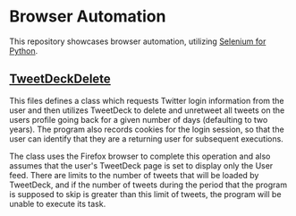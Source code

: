 # Browser Automation

This repository showcases browser automation, utilizing [Selenium for Python][1]. 

## [TweetDeckDelete](TweetDeckDelete.py)
This files defines a class which requests Twitter login information from the user and then utilizes TweetDeck to delete and unretweet all tweets on the users profile going back for a given number of days (defaulting to two years). The program also records cookies for the login session, so that the user can identify that they are a returning user for subsequent executions. 

The class uses the Firefox browser to complete this operation and also assumes that the user's TweetDeck page is set to display only the User feed. There are limits to the number of tweets that will be loaded by TweetDeck, and if the number of tweets during the period that the program is supposed to skip is greater than this limit of tweets, the program will be unable to execute its task.




[1]: https://selenium-python.readthedocs.io/
